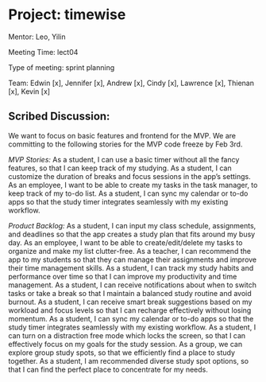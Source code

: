 # Project: timewise
Mentor: Leo, Yilin

Meeting Time: lect04

Type of meeting: sprint planning

Team: Edwin [x], Jennifer [x], Andrew [x], Cindy [x], Lawrence [x], Thienan [x], Kevin [x]

## Scribed Discussion:

We want to focus on basic features and frontend for the MVP. We are committing to the following stories for the MVP code freeze by Feb 3rd.

*MVP Stories:*
As a student, I can use a basic timer without all the fancy features, so that I can keep track of my studying.
As a student, I can customize the duration of breaks and focus sessions in the app’s settings.
As an employee, I want to be able to create my tasks in the task manager, to keep track of my to-do list.
As a student, I can sync my calendar or to-do apps so that the study timer integrates seamlessly with my existing workflow.

*Product Backlog:*
As a student, I can input my class schedule, assignments, and deadlines so that the app creates a study plan that fits around my busy day.
As an employee, I want to be able to create/edit/delete my tasks to organize and make my list clutter-free.
As a teacher, I can recommend the app to my students so that they can manage their assignments and improve their time management skills.
As a student, I can track my study habits and performance over time so that I can improve my productivity and time management.
As a student, I can receive notifications about when to switch tasks or take a break so that I maintain a balanced study routine and avoid burnout.
As a student, I can receive smart break suggestions based on my workload and focus levels so that I can recharge effectively without losing momentum.
As a student, I can sync my calendar or to-do apps so that the study timer integrates seamlessly with my existing workflow.
As a student, I can turn on a distraction free mode which locks the screen, so that I can effectively focus on my goals for the study session.
As a group, we can explore group study spots, so that we efficiently find a place to study together.
As a student, I am recommended diverse study spot options, so that I can find the perfect place to concentrate for my needs.
